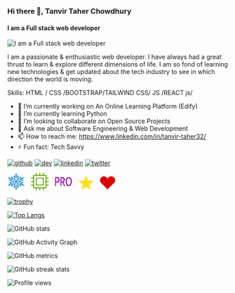 ### Hi there 👋, Tanvir Taher Chowdhury
#### I am a Full stack web developer
![I am a Full stack web developer](https://avatars.githubusercontent.com/u/56169180?s=400&u=a8fbaa5079f9aea9ef025243f4de5fd65e7865a3&v=4)

I am a passionate & enthusiastic web developer. I have always had a great thrust to learn & explore different dimensions of life. I am so fond of learning new technologies & get updated about the tech industry to see in which direction the world is moving.

Skills:  HTML / CSS /BOOTSTRAP/TAILWIND CSS/ JS /REACT js/

- 🔭 I’m currently working on An Online Learning Platform (Edify) 
- 🌱 I’m currently learning Python 
- 👯 I’m looking to collaborate on Open Source Projects 
- 💬 Ask me about Software Engineering & Web Development 
- 📫 How to reach me: https://www.linkedin.com/in/tanvir-taher32/ 
- ⚡ Fun fact: Tech Savvy 


[<img src='https://cdn.jsdelivr.net/npm/simple-icons@3.0.1/icons/github.svg' alt='github' height='40'>](https://github.com/https://github.com/tanvirtaher32)  [<img src='https://cdn.jsdelivr.net/npm/simple-icons@3.0.1/icons/dev-dot-to.svg' alt='dev' height='40'>](https://dev.to/https://dev.to/tanvirtaher32)  [<img src='https://cdn.jsdelivr.net/npm/simple-icons@3.0.1/icons/linkedin.svg' alt='linkedin' height='40'>](https://www.linkedin.com/in/linkedin.com/in/tanvir-taher32//)  [<img src='https://cdn.jsdelivr.net/npm/simple-icons@3.0.1/icons/twitter.svg' alt='twitter' height='40'>](https://twitter.com/https://twitter.com/tanvir_taher_)  

<a href='https://archiveprogram.github.com/'><img src='https://raw.githubusercontent.com/acervenky/animated-github-badges/master/assets/acbadge.gif' width='40' height='40'></a> <a href='https://docs.github.com/en/developers'><img src='https://raw.githubusercontent.com/acervenky/animated-github-badges/master/assets/devbadge.gif' width='40' height='40'></a> <a href='https://github.com/pricing'><img src='https://raw.githubusercontent.com/acervenky/animated-github-badges/master/assets/pro.gif' width='40' height='40'></a> <a href='https://stars.github.com/'><img src='https://raw.githubusercontent.com/acervenky/animated-github-badges/master/assets/starbadge.gif' width='35' height='35'></a> <a href='https://docs.github.com/en/github/supporting-the-open-source-community-with-github-sponsors'><img src='https://raw.githubusercontent.com/acervenky/animated-github-badges/master/assets/sponsorbadge.gif' width='35' height='35'></a> 

[![trophy](https://github-profile-trophy.vercel.app/?username=https://github.com/tanvirtaher32)](https://github.com/ryo-ma/github-profile-trophy)

[![Top Langs](https://github-readme-stats.vercel.app/api/top-langs/?username=https://github.com/tanvirtaher32)](https://github.com/anuraghazra/github-readme-stats)

![GitHub stats](https://github-readme-stats.vercel.app/api?username=https://github.com/tanvirtaher32&show_icons=true)  

![GitHub Activity Graph](https://activity-graph.herokuapp.com/graph?username=https://github.com/tanvirtaher32)  

![GitHub metrics](https://metrics.lecoq.io/https://github.com/tanvirtaher32)  

![GitHub streak stats](https://github-readme-streak-stats.herokuapp.com/?user=https://github.com/tanvirtaher32)  

![Profile views](https://gpvc.arturio.dev/https://github.com/tanvirtaher32)  
